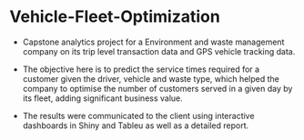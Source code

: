 # Vehicle-Fleet-Optimization

- Capstone analytics project for a Environment and waste management company on its trip level transaction data and GPS vehicle tracking data.

- The objective here is to predict the service times required for a customer given the driver, vehicle and waste type, which helped the company to optimise the number of customers served in a given day by its fleet, adding significant business value.

- The results were communicated to the client using interactive dashboards in Shiny and Tableu as well as a detailed report.
